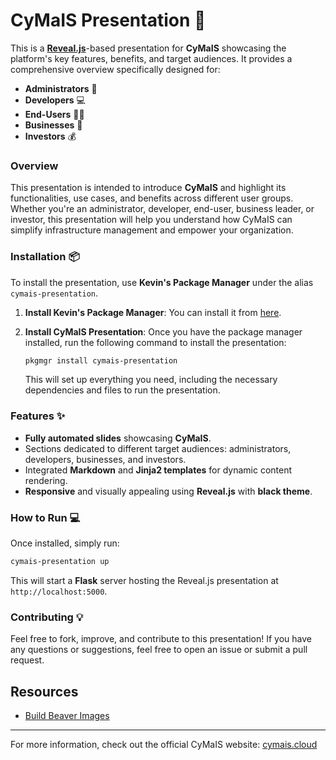 # CyMaIS Presentation 🚀

This is a **[Reveal.js](https://revealjs.com/)**-based presentation for **CyMaIS** showcasing the platform's key features, benefits, and target audiences. It provides a comprehensive overview specifically designed for:

- **Administrators** 🔧
- **Developers** 💻
- **End-Users** 👨‍💻
- **Businesses** 💼
- **Investors** 💰

### Overview
This presentation is intended to introduce **CyMaIS** and highlight its functionalities, use cases, and benefits across different user groups. Whether you're an administrator, developer, end-user, business leader, or investor, this presentation will help you understand how CyMaIS can simplify infrastructure management and empower your organization.

### Installation 📦
To install the presentation, use **Kevin's Package Manager** under the alias `cymais-presentation`.

1. **Install Kevin's Package Manager**:
   You can install it from [here](https://github.com/kevinveenbirkenbach/package-manager).

2. **Install CyMaIS Presentation**:
   Once you have the package manager installed, run the following command to install the presentation:

   ```bash
   pkgmgr install cymais-presentation
   ```

   This will set up everything you need, including the necessary dependencies and files to run the presentation.

### Features ✨
- **Fully automated slides** showcasing **CyMaIS**.
- Sections dedicated to different target audiences: administrators, developers, businesses, and investors.
- Integrated **Markdown** and **Jinja2 templates** for dynamic content rendering.
- **Responsive** and visually appealing using **Reveal.js** with **black theme**.

### How to Run 💻
Once installed, simply run:

```bash
cymais-presentation up
```

This will start a **Flask** server hosting the Reveal.js presentation at `http://localhost:5000`.

### Contributing 💡
Feel free to fork, improve, and contribute to this presentation! If you have any questions or suggestions, feel free to open an issue or submit a pull request.


## Resources
- [Build Beaver Images](https://chatgpt.com/c/67f92dc5-c144-800f-8956-90221ba13eb3)

---

For more information, check out the official CyMaIS website: [cymais.cloud](https://cymais.cloud)